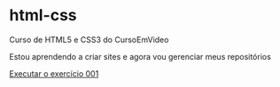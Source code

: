 # html-css
 Curso de HTML5 e CSS3 do CursoEmVideo

 Estou aprendendo a criar sites e agora vou gerenciar meus repositórios

 <a href="https://igor-lopes90.github.io/html-css/exercicios/ex001/index.html">Executar o exercício 001</a>
